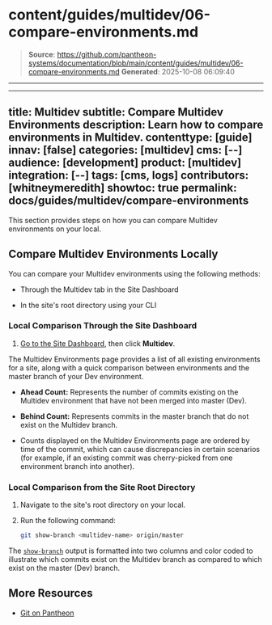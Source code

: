 # content/guides/multidev/06-compare-environments.md

> **Source**: https://github.com/pantheon-systems/documentation/blob/main/content/guides/multidev/06-compare-environments.md
> **Generated**: 2025-10-08 06:09:40

---

---
title: Multidev
subtitle: Compare Multidev Environments
description: Learn how to compare environments in Multidev.
contenttype: [guide]
innav: [false]
categories: [multidev]
cms: [--]
audience: [development]
product: [multidev]
integration: [--]
tags: [cms, logs]
contributors: [whitneymeredith]
showtoc: true
permalink: docs/guides/multidev/compare-environments
---

This section provides steps on how you can compare Multidev environments on your local.

## Compare Multidev Environments Locally

You can compare your Multidev environments using the following methods:

- Through the Multidev tab in the Site Dashboard

- In the site's root directory using your CLI 


### Local Comparison Through the Site Dashboard

1. [Go to the Site Dashboard](/guides/account-mgmt/workspace-sites-teams/sites#site-dashboard), then click **Multidev**.

The Multidev Environments page provides a list of all existing environments for a site, along with a quick comparison between environments and the master branch of your Dev environment. 

- **Ahead Count:** Represents the number of commits existing on the Multidev environment that have not been merged into master (Dev).

- **Behind Count:** Represents commits in the master branch that do not exist on the Multidev branch.

- Counts displayed on the Multidev Environments page are ordered by time of the commit, which can cause discrepancies in certain scenarios (for example, if an existing commit was cherry-picked from one environment branch into another).

### Local Comparison from the Site Root Directory

1. Navigate to the site's root directory on your local.

1. Run the following command: 

    ```bash
    git show-branch <multidev-name> origin/master
    ```

The [`show-branch`](https://git-scm.com/docs/git-show-branch) output is formatted into two columns and color coded to illustrate which commits exist on the Multidev branch as compared to which exist on the master (Dev) branch.

## More Resources

- [Git on Pantheon](/guides/git)